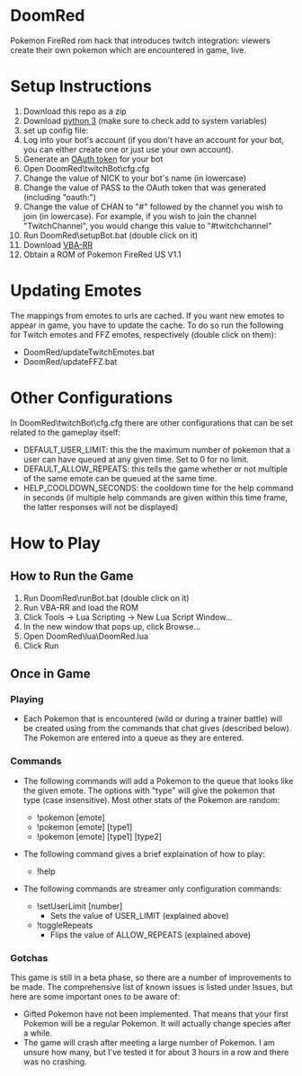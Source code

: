 # DoomRed
Pokemon FireRed rom hack that introduces twitch integration: viewers create their own pokemon which are encountered in game, live.

# Setup Instructions
1. Download this repo as a zip
2. Download [python 3](https://www.python.org/downloads/) (make sure to check add to system variables)
3. set up config file:
  1. Log into your bot's account (if you don't have an account for your bot, you can either create one or just use your own account).
  2. Generate an [OAuth token](http://twitchapps.com/tmi/) for your bot
  3. Open DoomRed\twitchBot\cfg.cfg
  4. Change the value of NICK to your bot's name (in lowercase)
  5. Change the value of PASS to the OAuth token that was generated (including "oauth:")
  6. Change the value of CHAN to "#" followed by the channel you wish to join (in lowercase). For example, if you wish to join the channel "TwitchChannel", you would change this value to "#twitchchannel"
4. Run DoomRed\setupBot.bat (double click on it)
5. Download [VBA-RR](http://tasvideos.org/EmulatorResources/VBA.html)
6. Obtain a ROM of Pokemon FireRed US V1.1

# Updating Emotes
The mappings from emotes to urls are cached. If you want new emotes to appear in game, you have to update the cache. To do so run the following for Twitch emotes and FFZ emotes, respectively (double click on them):
- DoomRed/updateTwitchEmotes.bat
- DoomRed/updateFFZ.bat

# Other Configurations
In DoomRed\twitchBot\cfg.cfg there are other configurations that can be set related to the gameplay itself:
- DEFAULT_USER_LIMIT: this the the maximum number of pokemon that a user can have queued at any given time. Set to 0 for no limit.
- DEFAULT_ALLOW_REPEATS: this tells the game whether or not multiple of the same emote can be queued at the same time.
- HELP_COOLDOWN_SECONDS: the cooldown time for the help command in seconds (if multiple help commands are given within this time frame, the latter responses will not be displayed)

# How to Play
## How to Run the Game
1. Run DoomRed\runBot.bat (double click on it)
2. Run VBA-RR and load the ROM
3. Click Tools -> Lua Scripting -> New Lua Script Window...
4. In the new window that pops up, click Browse...
5. Open DoomRed\lua\DoomRed.lua
6. Click Run

## Once in Game
### Playing
- Each Pokemon that is encountered (wild or during a trainer battle) will be created using from the commands that chat gives (described below). The Pokemon are entered into a queue as they are entered.

### Commands
- The following commands will add a Pokemon to the queue that looks like the given emote. The options with "type" will give the pokemon that type (case insensitive). Most other stats of the Pokemon are random:
  - !pokemon [emote]
  - !pokemon [emote] [type1]
  - !pokemon [emote] [type1] [type2]

- The following command gives a brief explaination of how to play:
  - !help

- The following commands are streamer only configuration commands:
  - !setUserLimit [number]
    - Sets the value of USER_LIMIT (explained above)
  - !toggleRepeats
    - Flips the value of ALLOW_REPEATS (explained above)

### Gotchas
This game is still in a beta phase, so there are a number of improvements to be made. The comprehensive list of known issues is listed under Issues, but here are some important ones to be aware of:
- Gifted Pokemon have not been implemented. That means that your first Pokemon will be a regular Pokemon. It will actually change species after a while.
- The game will crash after meeting a large number of Pokemon. I am unsure how many, but I've tested it for about 3 hours in a row and there was no crashing.
